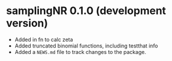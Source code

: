 # samplingNR 0.1.0 (development version)

* Added in fn to calc zeta
* Added truncated binomial functions, including testthat info
* Added a `NEWS.md` file to track changes to the package.
